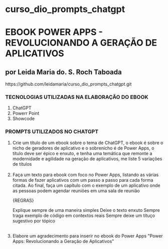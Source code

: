# curso_dio_prompts_chatgpt

<h1> EBOOK POWER APPS - REVOLUCIONANDO A GERAÇÃO DE APLICATIVOS </h1>
<h2> por Leida Maria do. S. Roch Taboada</h2>
https://github.com/leidamaria/curso_dio_prompts_chatgpt.git
<h3> TECNOLOGIAS UTILIZADAS NA ELABORAÇÃO DO EBOOK </h3>
<ol>
  <li>ChatGPT</li>
  <li>Powerr Point</li>
  <li>Showcode</li>
</ol>
<h3> PROMPTS UTILIZADOS NO CHATGPT</h3>
<ol>
  <li>
    Crie um título de um ebook sobre o tema de ChatGPT, o ebook é sobre o nicho de 
geradores de aplicativo e o sobrenicho é de Power Apps, o título deve ser épico e enxuto, e tenha uma temática que remonte a modernidade e agilidade na geração de aplicativos, me liste 5 variações de títulos 
  </li>
  <br|><br>
  <li>
    Faça um texto para ebook com foco no Power Apps, listando as várias formas de fazer aplicativos com um passo a passo para cada forma citada.
Ao final, faça um capítulo com o exemplo de um aplicativo onde as pessoas podem agendar reuniões em uma sala de reunião
    
{REGRAS}

Explique sempre de uma maneira simples
Deixe o texto enxuto
Sempre traga exemplo de código em contextos reais
Sempre deixe um títuço sugestivo por tópico
  </li>
   <br|><br>
  <li>
    Elabore um agradecimento para inserir no ebook do Power Apps "Power Apps: Revolucionando a Geração de Aplicativos"
  </li>
</ol>

